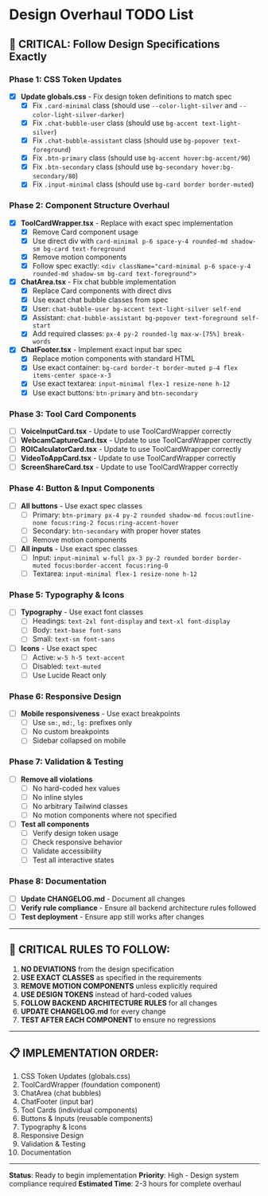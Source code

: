 # Design Overhaul TODO List

## 🎯 **CRITICAL: Follow Design Specifications Exactly**

### **Phase 1: CSS Token Updates**
- [x] **Update globals.css** - Fix design token definitions to match spec
  - [x] Fix `.card-minimal` class (should use `--color-light-silver` and `--color-light-silver-darker`)
  - [x] Fix `.chat-bubble-user` class (should use `bg-accent text-light-silver`)
  - [x] Fix `.chat-bubble-assistant` class (should use `bg-popover text-foreground`)
  - [x] Fix `.btn-primary` class (should use `bg-accent hover:bg-accent/90`)
  - [x] Fix `.btn-secondary` class (should use `bg-secondary hover:bg-secondary/80`)
  - [x] Fix `.input-minimal` class (should use `bg-card border border-muted`)

### **Phase 2: Component Structure Overhaul**
- [x] **ToolCardWrapper.tsx** - Replace with exact spec implementation
  - [x] Remove Card component usage
  - [x] Use direct div with `card-minimal p-6 space-y-4 rounded-md shadow-sm bg-card text-foreground`
  - [x] Remove motion components
  - [x] Follow spec exactly: `<div className="card-minimal p-6 space-y-4 rounded-md shadow-sm bg-card text-foreground">`

- [x] **ChatArea.tsx** - Fix chat bubble implementation
  - [x] Replace Card components with direct divs
  - [x] Use exact chat bubble classes from spec
  - [x] User: `chat-bubble-user bg-accent text-light-silver self-end`
  - [x] Assistant: `chat-bubble-assistant bg-popover text-foreground self-start`
  - [x] Add required classes: `px-4 py-2 rounded-lg max-w-[75%] break-words`

- [x] **ChatFooter.tsx** - Implement exact input bar spec
  - [x] Replace motion components with standard HTML
  - [x] Use exact container: `bg-card border-t border-muted p-4 flex items-center space-x-3`
  - [x] Use exact textarea: `input-minimal flex-1 resize-none h-12`
  - [x] Use exact buttons: `btn-primary` and `btn-secondary`

### **Phase 3: Tool Card Components**
- [ ] **VoiceInputCard.tsx** - Update to use ToolCardWrapper correctly
- [ ] **WebcamCaptureCard.tsx** - Update to use ToolCardWrapper correctly  
- [ ] **ROICalculatorCard.tsx** - Update to use ToolCardWrapper correctly
- [ ] **VideoToAppCard.tsx** - Update to use ToolCardWrapper correctly
- [ ] **ScreenShareCard.tsx** - Update to use ToolCardWrapper correctly

### **Phase 4: Button & Input Components**
- [ ] **All buttons** - Use exact spec classes
  - [ ] Primary: `btn-primary px-4 py-2 rounded shadow-md focus:outline-none focus:ring-2 focus:ring-accent-hover`
  - [ ] Secondary: `btn-secondary` with proper hover states
  - [ ] Remove motion components

- [ ] **All inputs** - Use exact spec classes
  - [ ] Input: `input-minimal w-full px-3 py-2 rounded border border-muted focus:border-accent focus:ring-0`
  - [ ] Textarea: `input-minimal flex-1 resize-none h-12`

### **Phase 5: Typography & Icons**
- [ ] **Typography** - Use exact font classes
  - [ ] Headings: `text-2xl font-display` and `text-xl font-display`
  - [ ] Body: `text-base font-sans`
  - [ ] Small: `text-sm font-sans`

- [ ] **Icons** - Use exact spec
  - [ ] Active: `w-5 h-5 text-accent`
  - [ ] Disabled: `text-muted`
  - [ ] Use Lucide React only

### **Phase 6: Responsive Design**
- [ ] **Mobile responsiveness** - Use exact breakpoints
  - [ ] Use `sm:`, `md:`, `lg:` prefixes only
  - [ ] No custom breakpoints
  - [ ] Sidebar collapsed on mobile

### **Phase 7: Validation & Testing**
- [ ] **Remove all violations**
  - [ ] No hard-coded hex values
  - [ ] No inline styles
  - [ ] No arbitrary Tailwind classes
  - [ ] No motion components where not specified

- [ ] **Test all components**
  - [ ] Verify design token usage
  - [ ] Check responsive behavior
  - [ ] Validate accessibility
  - [ ] Test all interactive states

### **Phase 8: Documentation**
- [ ] **Update CHANGELOG.md** - Document all changes
- [ ] **Verify rule compliance** - Ensure all backend architecture rules followed
- [ ] **Test deployment** - Ensure app still works after changes

---

## 🚨 **CRITICAL RULES TO FOLLOW:**

1. **NO DEVIATIONS** from the design specification
2. **USE EXACT CLASSES** as specified in the requirements
3. **REMOVE MOTION COMPONENTS** unless explicitly required
4. **USE DESIGN TOKENS** instead of hard-coded values
5. **FOLLOW BACKEND ARCHITECTURE RULES** for all changes
6. **UPDATE CHANGELOG.md** for every change
7. **TEST AFTER EACH COMPONENT** to ensure no regressions

---

## 📋 **IMPLEMENTATION ORDER:**

1. CSS Token Updates (globals.css)
2. ToolCardWrapper (foundation component)
3. ChatArea (chat bubbles)
4. ChatFooter (input bar)
5. Tool Cards (individual components)
6. Buttons & Inputs (reusable components)
7. Typography & Icons
8. Responsive Design
9. Validation & Testing
10. Documentation

---

**Status**: Ready to begin implementation
**Priority**: High - Design system compliance required
**Estimated Time**: 2-3 hours for complete overhaul 